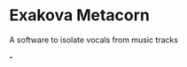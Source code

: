 # Exakova Metacorn
A software to isolate vocals from music tracks

<p align="left">
  <strong>-</strong>
  <br/>
  <img src=""/>
</p>
